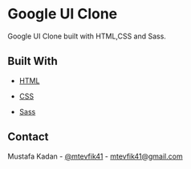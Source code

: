# Google UI Clone

Google UI Clone built with HTML,CSS and Sass.

## Built With

- [HTML](https://en.wikipedia.org/wiki/HTML)

- [CSS](https://en.wikipedia.org/wiki/CSS)

- [Sass](https://www.npmjs.com/package/node-sass)

## Contact

Mustafa Kadan - [@mtevfik41](https://twitter.com/mtevfik41) - mtevfik41@gmail.com
